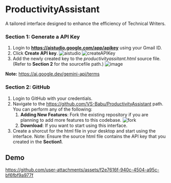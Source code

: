 # ProductivityAssistant
A tailored interface designed to enhance the efficiency of Technical Writers.

### Section 1: Generate a API Key
1. Login to **https://aistudio.google.com/app/apikey** using your Gmail ID.
2. Click **Create API key**.
   ![aistudio](https://github.com/user-attachments/assets/21ad4a63-d67c-4763-92d1-d091cf921b69)
   ![createAPIKey](https://github.com/user-attachments/assets/83f13c2d-d767-46d6-8c7b-d063cf288a14)
5. Add the newly created key to the _productivityassitant.html_ source file. (Refer to **Section 2** for the sourcefile path.)
   ![image](https://github.com/user-attachments/assets/c0e1a525-d261-4faa-8f34-ee360f188ea7)
   
**Note:** https://ai.google.dev/gemini-api/terms

### Section 2: GitHub
1. Login to GitHub with your credentials.
2. Navigate to the https://github.com/VS-Babu/ProductivityAssistant path.
You can perform any of the following:
   1. **Adding New Features**: Fork the existing repository if you are planning to add more features to this codebase.
      ![fork](https://github.com/user-attachments/assets/3b3182af-cc88-49a0-94bb-ccb37941bb89)
   3. **Download**: If you want to start using this interface.   
3. Create a shorcut for the html file in your desktop and start using the interface.
   Note: Ensure the source html file contains the API key that you created in the **Section1**.

## Demo

https://github.com/user-attachments/assets/f2e7616f-940c-4504-a95c-bf6fbf9a977f

